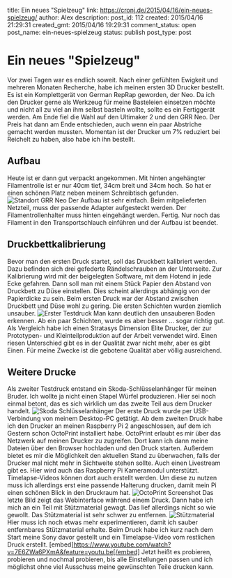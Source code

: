 title: Ein neues "Spielzeug"
link: https://cronj.de/2015/04/16/ein-neues-spielzeug/
author: Alex
description: 
post_id: 112
created: 2015/04/16 21:29:31
created_gmt: 2015/04/16 19:29:31
comment_status: open
post_name: ein-neues-spielzeug
status: publish
post_type: post

# Ein neues "Spielzeug"

Vor zwei Tagen war es endlich soweit. Nach einer gefühlten Ewigkeit und mehreren Monaten Recherche, habe ich meinen ersten 3D Drucker bestellt. Es ist ein Komplettgerät von German RepRap geworden, der Neo. Da ich den Drucker gerne als Werkzeug für meine Basteleien einsetzen möchte und nicht all zu viel an ihm selbst basteln wollte, sollte es ein Fertiggerät werden. Am Ende fiel die Wahl auf den Ultimaker 2 und den GRR Neo. Der Preis hat dann am Ende entschieden, auch wenn ein paar Abstriche gemacht werden mussten. Momentan ist der Drucker um 7% reduziert bei Reichelt zu haben, also habe ich ihn bestellt. 

## Aufbau

Heute ist er dann gut verpackt angekommen. Mit hinten angehängter Filamentrolle ist er nur 40cm tief, 34cm breit und 34cm hoch. So hat er einen schönen Platz neben meinem Schreibtisch gefunden. [ ](/wp-content/uploads/2015/04/IMG_20150416_202238023.jpg) ![Standort GRR Neo](https://cronj.de/wp-content/uploads/2015/04/IMG_20150416_203451043_HDR-300x169.jpg) Der Aufbau ist sehr einfach. Beim mitgelieferten Netzteil, muss der passende Adapter aufgesteckt werden. Der Filamentrollenhalter muss hinten eingehängt werden. Fertig. Nur noch das Filament in den Transportschlauch einführen und der Aufbau ist beendet. 

## Druckbettkalibrierung

Bevor man den ersten Druck startet, soll das Druckbett kalibriert werden. Dazu befinden sich drei gefederte Rändelschrauben an der Unterseite. Zur Kalibrierung wird mit der beigelegten Software, mit dem Hotend in jede Ecke gefahren. Dann soll man mit einem Stück Papier den Abstand von Druckbett zu Düse einstellen. Dies scheint allerdings abhängig von der Papierdicke zu sein. Beim ersten Druck war der Abstand zwischen Druckbett und Düse wohl zu gering. Die ersten Schichten wurden ziemlich unsauber. ![Erster Testdruck](/wp-content/uploads/2015/04/IMG_20150416_163200968-300x169.jpg) Man kann deutlich den unsauberen Boden erkennen. Ab ein paar Schichten, wurde es aber besser ... sogar richtig gut. Als Vergleich habe ich einen Stratasys Dimension Elite Drucker, der zur Prototypen- und Kleinteilproduktion auf der Arbeit verwendet wird. Einen riesen Unterschied gibt es in der Qualität zwar nicht mehr, aber es gibt Einen. Für meine Zwecke ist die gebotene Qualität aber völlig ausreichend. 

## Weitere Drucke

Als zweiter Testdruck entstand ein Skoda-Schlüsselanhänger für meinen Bruder. Ich wollte ja nicht einen Stapel Würfel produzieren. Hier sei noch einmal betont, das es sich wirklich um das zweite Teil aus dem Drucker handelt. ![Skoda Schlüsselanhänger](/wp-content/uploads/2015/04/IMG_20150416_172424404_HDR-169x300.jpg) Der erste Druck wurde per USB-Verbindung von meinem Desktop-PC getätigt. Ab dem zweiten Druck habe ich den Drucker an meinen Raspberry Pi 2 angeschlossen, auf dem ich Gestern schon OctoPrint installiert habe. OctoPrint erlaubt es mir über das Netzwerk auf meinen Drucker zu zugreifen. Dort kann ich dann meine Dateien über den Browser hochladen und den Druck starten. Außerdem bietet es mir die Möglichkeit den aktuellen Stand zu überwachen, falls der Drucker mal nicht mehr in Sichtweite stehen sollte. Auch einen Livestream gibt es. Hier wird auch das Raspberry Pi Kameramodul unterstützt. Timelapse-Videos können dort auch erstellt werden. Um diese zu nutzen muss ich allerdings erst eine passende Halterung drucken, damit mein Pi einen schönen Blick in den Druckraum hat. ![OctoPrint Screenshot](https://cronj.de/wp-content/uploads/2015/04/OctoPrint_Screenshot1-300x296.png) Das letzte Bild zeigt das Webinterface während einem Druck. Dann habe ich mich an ein Teil mit Stützmaterial gewagt. Das lief allerdings nicht so wie gewollt. Das Stützmaterial ist sehr schwer zu entfernen. ![Stützmaterial](https://cronj.de/wp-content/uploads/2015/04/IMG_20150416_202238023-300x169.jpg) Hier muss ich noch etwas mehr experimentieren, damit ich sauber entfernbares Stützmaterial erhalte. Beim Druck habe ich kurz nach dem Start meine Sony davor gestellt und ein Timelapse-Video vom restlichen Druck erstellt. [embed]https://www.youtube.com/watch?v=7E6ZWa6PXmA&feature=youtu.be[/embed] Jetzt heißt es probieren, probieren und nochmal probieren, bis alle Einstellungen passen und ich möglichst ohne viel Ausschuss meine gewünschten Teile drucken kann.